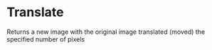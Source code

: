 Translate
=========

Returns a new image with the original image translated (moved) the specified number of pixels
